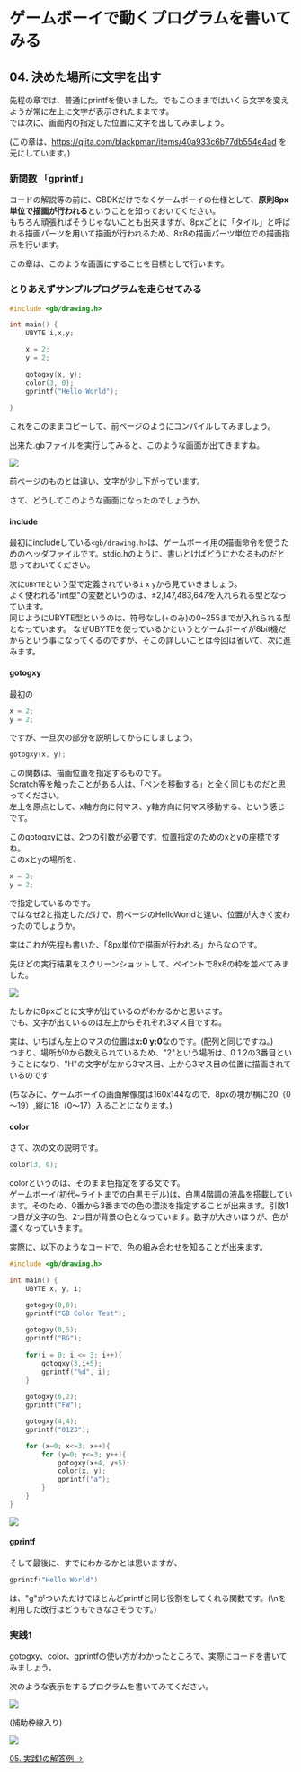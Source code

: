 # ゲームボーイで動くプログラムを書いてみる

## 04. 決めた場所に文字を出す

先程の章では、普通にprintfを使いました。でもこのままではいくら文字を変えようが常に左上に文字が表示されたままです。  
では次に、画面内の指定した位置に文字を出してみましょう。

(この章は、https://qiita.com/blackpman/items/40a933c6b77db554e4ad を元にしています。)

### 新関数 「gprintf」

コードの解説等の前に、GBDKだけでなくゲームボーイの仕様として、**原則8px単位で描画が行われる**ということを知っておいてください。  
もちろん頑張ればそうじゃないことも出来ますが、8pxごとに「タイル」と呼ばれる描画パーツを用いて描画が行われるため、8x8の描画パーツ単位での描画指示を行います。

この章は、このような画面にすることを目標として行います。


### とりあえずサンプルプログラムを走らせてみる

```c
#include <gb/drawing.h>

int main() {
    UBYTE i,x,y;

    x = 2;
	y = 2;
        
    gotogxy(x, y);
    color(3, 0);
    gprintf("Hello World");
    
}
```

これをこのままコピーして、前ページのようにコンパイルしてみましょう。

出来た.gbファイルを実行してみると、このような画面が出てきますね。

![](https://i.imgur.com/8tbj0LB.png)  

前ページのものとは違い、文字が少し下がっています。 

さて、どうしてこのような画面になったのでしょうか。

#### include
最初にincludeしている`<gb/drawing.h>`は、ゲームボーイ用の描画命令を使うためのヘッダファイルです。stdio.hのように、書いとけばどうにかなるものだと思っておいてください。

次に`UBYTE`という型で定義されている`i` `x` `y`から見ていきましょう。  
よく使われる"int型"の変数というのは、±2,147,483,647を入れられる型となっています。  
同じようにUBYTE型というのは、符号なし(+のみ)の0~255までが入れられる型となっています。
なぜUBYTEを使っているかというとゲームボーイが8bit機だからという事になってくるのですが、そこの詳しいことは今回は省いて、次に進みます。  


#### gotogxy

最初の  

```c
x = 2;
y = 2;
```
ですが、一旦次の部分を説明してからにしましょう。 

```c
gotogxy(x, y);
```

この関数は、描画位置を指定するものです。  
Scratch等を触ったことがある人は、「ペンを移動する」と全く同じものだと思ってください。  
左上を原点として、x軸方向に何マス、y軸方向に何マス移動する、という感じです。

このgotogxyには、2つの引数が必要です。位置指定のためのxとyの座標ですね。  
このxとyの場所を、

```c
x = 2;
y = 2;
```
で指定しているのです。  
ではなぜ2と指定しただけで、前ページのHelloWorldと違い、位置が大きく変わったのでしょうか。

実はこれが先程も書いた、「8px単位で描画が行われる」からなのです。

先ほどの実行結果をスクリーンショットして、ペイントで8x8の枠を並べてみました。

![](https://i.imgur.com/caRukDQ.png)

たしかに8pxごとに文字が出ているのがわかるかと思います。  
でも、文字が出ているのは左上からそれぞれ3マス目ですね。  

実は、いちばん左上のマスの位置は**x:0 y:0**なのです。(配列と同じですね。)  
つまり、場所が0から数えられているため、"2"という場所は、0 1 2の3番目ということになり、"H"の文字が左から3マス目、上から3マス目の位置に描画されているのです

(ちなみに、ゲームボーイの画面解像度は160x144なので、8pxの塊が横に20（0～19）,縦に18（0～17）入ることになります。)

#### color

さて、次の文の説明です。

```c
color(3, 0);
```

colorというのは、そのまま色指定をする文です。  
ゲームボーイ(初代~ライトまでの白黒モデル)は、白黒4階調の液晶を搭載しています。そのため、0番から3番までの色の濃淡を指定することが出来ます。引数1つ目が文字の色、2つ目が背景の色となっています。数字が大きいほうが、色が濃くなっていきます。

実際に、以下のようなコードで、色の組み合わせを知ることが出来ます。

```c
#include <gb/drawing.h>

int main() {
    UBYTE x, y, i;

    gotogxy(0,0);
    gprintf("GB Color Test");
    
    gotogxy(0,5);
    gprintf("BG");
    
    for(i = 0; i <= 3; i++){
        gotogxy(3,i+5);
        gprintf("%d", i);
    }
    
    gotogxy(6,2);
    gprintf("FW");

    gotogxy(4,4);
    gprintf("0123");

    for (x=0; x<=3; x++){
        for (y=0; y<=3; y++){
            gotogxy(x+4, y+5);
            color(x, y);
            gprintf("a");
        }        
    }        
}
```

![](https://i.imgur.com/pUBf8bU.png)

#### gprintf

そして最後に、すでにわかるかとは思いますが、

```c
gprintf("Hello World")
```
は、"g"がついただけでほとんどprintfと同じ役割をしてくれる関数です。(\nを利用した改行はどうもできなさそうです。)


### 実践1
gotogxy、color、gprintfの使い方がわかったところで、実際にコードを書いてみましょう。

次のような表示をするプログラムを書いてみてください。 

![](https://i.imgur.com/muvILFc.png)

(補助枠線入り)  

![](https://i.imgur.com/SKlsGpZ.png)

[05. 実践1の解答例 ->](05.md)